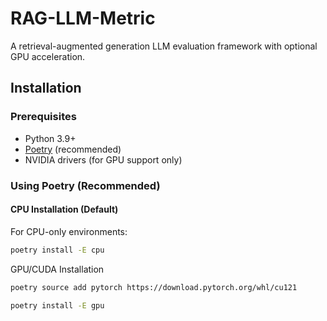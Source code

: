 # RAG-LLM-Metric

A retrieval-augmented generation LLM evaluation framework with optional GPU acceleration.

## Installation

### Prerequisites
- Python 3.9+
- [Poetry](https://python-poetry.org/) (recommended)
- NVIDIA drivers (for GPU support only)

### Using Poetry (Recommended)

#### CPU Installation (Default)
For CPU-only environments:
```bash
poetry install -E cpu
```
GPU/CUDA Installation
```bash
poetry source add pytorch https://download.pytorch.org/whl/cu121

poetry install -E gpu
```